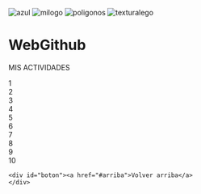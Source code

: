 ![azul](https://user-images.githubusercontent.com/82164748/116573676-4e676500-a90d-11eb-95de-ab78ccc07631.jpeg)
![milogo](https://user-images.githubusercontent.com/82164748/116573698-51625580-a90d-11eb-8a4d-ba6b6b56d926.jpg)
![poligonos](https://user-images.githubusercontent.com/82164748/116573699-51faec00-a90d-11eb-8e13-5708019c6c80.jpeg)
![texturalego](https://user-images.githubusercontent.com/82164748/116573702-51faec00-a90d-11eb-8bc1-799d0f0a7726.jpeg)
# WebGithub
<!DOCTYPE html>
<html>
  <head>
    <meta charset="utf-8">
    <meta lang="es">
    <meta name="Mike">
    <meta name="viewport" content="width=device-width"/>
    <title>Actividades de Mike</title>
    <link rel="stylesheet" media="only screen and (min-width: 360px)" href="mobil.css">
    <link rel="stylesheet" media="only screen and (min-width: 1068px)" href="pc.css">
    <link rel="preconnect" href="https://fonts.gstatic.com">
    <link href="https://fonts.googleapis.com/css2?family=Chakra+Petch&display=swap" rel="stylesheet">
  </head>
  <body>
    <a name="arriba"><p>MIS ACTIVIDADES</p><div id="milogo"></div>
    <div class="cuadros" id="actividades">1</div>
    <div class="cuadros">2</div>
    <div class="cuadros">3</div>
    <div class="cuadros">4</div>
    <div class="cuadros">5</div>
    <div class="cuadros">6</div>
    <div class="cuadros">7</div>
    <div class="cuadros">8</div>
    <div class="cuadros">9</div>
    <div class="cuadros">10</div>

    <div id="boton"><a href="#arriba">Volver arriba</a>
    </div>

  </body>
</html>
